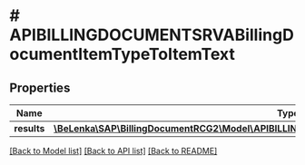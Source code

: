 # # APIBILLINGDOCUMENTSRVABillingDocumentItemTypeToItemText

## Properties

Name | Type | Description | Notes
------------ | ------------- | ------------- | -------------
**results** | [**\BeLenka\SAP\BillingDocumentRCG2\Model\APIBILLINGDOCUMENTSRVABillingDocumentItemTextType[]**](APIBILLINGDOCUMENTSRVABillingDocumentItemTextType.md) |  | [optional]

[[Back to Model list]](../../README.md#models) [[Back to API list]](../../README.md#endpoints) [[Back to README]](../../README.md)
